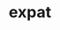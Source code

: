 ---
title: "expat"
layout: cache
categories: [package, develop-2024-03-24]
meta: {"versions": ["2.6.2"], "compilers": ["apple-clang@=15.0.0", "cce@=15.0.1", "gcc@=10.3.0", "gcc@=11.1.0", "gcc@=11.4.0", "gcc@=12.3.0", "gcc@=7.3.1", "gcc@=7.5.0", "gcc@=9.4.0", "oneapi@=2023.2.0", "oneapi@=2024.0.0"], "oss": ["amzn2", "rhel8", "sle_hpc15", "ubuntu18.04", "ubuntu20.04", "ubuntu22.04", "ventura"], "platforms": ["darwin", "linux"], "targets": ["aarch64", "neoverse_n1", "neoverse_v1", "neoverse_v2", "ppc64le", "x86_64_v3", "x86_64_v4", "zen4"], "stacks": ["aws-isc", "aws-isc-aarch64", "aws-pcluster-x86_64_v4", "build_systems", "data-vis-sdk", "developer-tools", "e4s", "e4s-cray-rhel", "e4s-cray-sles", "e4s-neoverse-v2", "e4s-neoverse_v1", "e4s-oneapi", "e4s-power", "e4s-rocm-external", "ml-darwin-aarch64-mps", "ml-linux-x86_64-cpu", "ml-linux-x86_64-cuda", "ml-linux-x86_64-rocm", "radiuss", "radiuss-aws", "radiuss-aws-aarch64", "root", "tutorial"], "num_specs": 16, "num_specs_by_stack": {"ml-darwin-aarch64-mps": 1, "root": 16, "radiuss-aws-aarch64": 2, "aws-isc-aarch64": 2, "aws-isc": 1, "radiuss-aws": 1, "aws-pcluster-x86_64_v4": 2, "e4s-cray-rhel": 1, "e4s-power": 1, "build_systems": 1, "developer-tools": 1, "radiuss": 1, "e4s-cray-sles": 1, "data-vis-sdk": 1, "e4s-neoverse_v1": 1, "e4s-neoverse-v2": 1, "ml-linux-x86_64-rocm": 1, "ml-linux-x86_64-cuda": 1, "ml-linux-x86_64-cpu": 1, "tutorial": 2, "e4s": 1, "e4s-rocm-external": 1, "e4s-oneapi": 1}}
spec_details: [{"hash": "647zzgfka4pilqx4rbosr4efrbcdbk3s", "compiler": "apple-clang@=15.0.0", "versions": ["2.6.2"], "os": "ventura", "platform": "darwin", "target": "aarch64", "variants": ["build_system=autotools", "~libbsd"], "stacks": ["ml-darwin-aarch64-mps", "root"], "size": "-", "tarball": "https://binaries.spack.io/develop-2024-03-24/build_cache/darwin-ventura-aarch64/apple-clang-15.0.0/expat-2.6.2/darwin-ventura-aarch64-apple-clang-15.0.0-expat-2.6.2-647zzgfka4pilqx4rbosr4efrbcdbk3s.spack"}, {"hash": "fgmu3wirvjnvxhg5h3xpfna7a23jc3ac", "compiler": "gcc@=7.3.1", "versions": ["2.6.2"], "os": "amzn2", "platform": "linux", "target": "aarch64", "variants": ["build_system=autotools", "+libbsd"], "stacks": ["radiuss-aws-aarch64", "aws-isc-aarch64", "root"], "size": "-", "tarball": "https://binaries.spack.io/develop-2024-03-24/build_cache/linux-amzn2-aarch64/gcc-7.3.1/expat-2.6.2/linux-amzn2-aarch64-gcc-7.3.1-expat-2.6.2-fgmu3wirvjnvxhg5h3xpfna7a23jc3ac.spack"}, {"hash": "wxpdvihitakfe3cr373ya7fckqgnfbnn", "compiler": "gcc@=7.3.1", "versions": ["2.6.2"], "os": "amzn2", "platform": "linux", "target": "neoverse_n1", "variants": ["build_system=autotools", "+libbsd"], "stacks": ["radiuss-aws-aarch64", "aws-isc-aarch64", "root"], "size": "-", "tarball": "https://binaries.spack.io/develop-2024-03-24/build_cache/linux-amzn2-neoverse_n1/gcc-7.3.1/expat-2.6.2/linux-amzn2-neoverse_n1-gcc-7.3.1-expat-2.6.2-wxpdvihitakfe3cr373ya7fckqgnfbnn.spack"}, {"hash": "xfd4duaqu7edcedv3yhufxoicketgh5r", "compiler": "gcc@=7.3.1", "versions": ["2.6.2"], "os": "amzn2", "platform": "linux", "target": "x86_64_v3", "variants": ["build_system=autotools", "+libbsd"], "stacks": ["aws-isc", "radiuss-aws", "root"], "size": "-", "tarball": "https://binaries.spack.io/develop-2024-03-24/build_cache/linux-amzn2-x86_64_v3/gcc-7.3.1/expat-2.6.2/linux-amzn2-x86_64_v3-gcc-7.3.1-expat-2.6.2-xfd4duaqu7edcedv3yhufxoicketgh5r.spack"}, {"hash": "2okhtkbi2e3m6ru24fpa5vnlrefgulfl", "compiler": "oneapi@=2023.2.0", "versions": ["2.6.2"], "os": "amzn2", "platform": "linux", "target": "x86_64_v3", "variants": ["build_system=autotools", "+libbsd"], "stacks": ["aws-pcluster-x86_64_v4", "root"], "size": "-", "tarball": "https://binaries.spack.io/develop-2024-03-24/build_cache/linux-amzn2-x86_64_v3/oneapi-2023.2.0/expat-2.6.2/linux-amzn2-x86_64_v3-oneapi-2023.2.0-expat-2.6.2-2okhtkbi2e3m6ru24fpa5vnlrefgulfl.spack"}, {"hash": "vt7lg74ooaxfphznetqq5ujxc7vvfz4d", "compiler": "cce@=15.0.1", "versions": ["2.6.2"], "os": "rhel8", "platform": "linux", "target": "zen4", "variants": ["build_system=autotools", "+libbsd"], "stacks": ["e4s-cray-rhel", "root"], "size": "-", "tarball": "https://binaries.spack.io/develop-2024-03-24/build_cache/linux-rhel8-zen4/cce-15.0.1/expat-2.6.2/linux-rhel8-zen4-cce-15.0.1-expat-2.6.2-vt7lg74ooaxfphznetqq5ujxc7vvfz4d.spack"}, {"hash": "kpcbbjnsgunzwkwafrmtklurci4ocgwq", "compiler": "oneapi@=2023.2.0", "versions": ["2.6.2"], "os": "amzn2", "platform": "linux", "target": "x86_64_v4", "variants": ["build_system=autotools", "+libbsd"], "stacks": ["aws-pcluster-x86_64_v4", "root"], "size": "-", "tarball": "https://binaries.spack.io/develop-2024-03-24/build_cache/linux-amzn2-x86_64_v4/oneapi-2023.2.0/expat-2.6.2/linux-amzn2-x86_64_v4-oneapi-2023.2.0-expat-2.6.2-kpcbbjnsgunzwkwafrmtklurci4ocgwq.spack"}, {"hash": "5gs6g5zrpyrvgkcngrbed736ii4rqhd4", "compiler": "gcc@=9.4.0", "versions": ["2.6.2"], "os": "ubuntu20.04", "platform": "linux", "target": "ppc64le", "variants": ["build_system=autotools", "+libbsd"], "stacks": ["e4s-power", "root"], "size": "-", "tarball": "https://binaries.spack.io/develop-2024-03-24/build_cache/linux-ubuntu20.04-ppc64le/gcc-9.4.0/expat-2.6.2/linux-ubuntu20.04-ppc64le-gcc-9.4.0-expat-2.6.2-5gs6g5zrpyrvgkcngrbed736ii4rqhd4.spack"}, {"hash": "epcv2wdykvky5gd66e5zeamyf4ru52rt", "compiler": "gcc@=7.5.0", "versions": ["2.6.2"], "os": "ubuntu18.04", "platform": "linux", "target": "x86_64_v3", "variants": ["build_system=autotools", "+libbsd"], "stacks": ["build_systems", "developer-tools", "radiuss", "root"], "size": "-", "tarball": "https://binaries.spack.io/develop-2024-03-24/build_cache/linux-ubuntu18.04-x86_64_v3/gcc-7.5.0/expat-2.6.2/linux-ubuntu18.04-x86_64_v3-gcc-7.5.0-expat-2.6.2-epcv2wdykvky5gd66e5zeamyf4ru52rt.spack"}, {"hash": "kfwggza3ptjtmab72cr627udduovhylt", "compiler": "gcc@=10.3.0", "versions": ["2.6.2"], "os": "sle_hpc15", "platform": "linux", "target": "x86_64_v4", "variants": ["build_system=autotools", "+libbsd"], "stacks": ["root", "e4s-cray-sles"], "size": "-", "tarball": "https://binaries.spack.io/develop-2024-03-24/build_cache/linux-sle_hpc15-x86_64_v4/gcc-10.3.0/expat-2.6.2/linux-sle_hpc15-x86_64_v4-gcc-10.3.0-expat-2.6.2-kfwggza3ptjtmab72cr627udduovhylt.spack"}, {"hash": "iq5thv6bkpy7rqnvpe2wxg6tomv6fwgk", "compiler": "gcc@=11.1.0", "versions": ["2.6.2"], "os": "ubuntu20.04", "platform": "linux", "target": "x86_64_v3", "variants": ["build_system=autotools", "+libbsd"], "stacks": ["data-vis-sdk", "root"], "size": "-", "tarball": "https://binaries.spack.io/develop-2024-03-24/build_cache/linux-ubuntu20.04-x86_64_v3/gcc-11.1.0/expat-2.6.2/linux-ubuntu20.04-x86_64_v3-gcc-11.1.0-expat-2.6.2-iq5thv6bkpy7rqnvpe2wxg6tomv6fwgk.spack"}, {"hash": "3uvt35zm5xel27euugf7etb4qinjew4n", "compiler": "gcc@=11.4.0", "versions": ["2.6.2"], "os": "ubuntu22.04", "platform": "linux", "target": "neoverse_v1", "variants": ["build_system=autotools", "+libbsd"], "stacks": ["e4s-neoverse_v1", "root"], "size": "-", "tarball": "https://binaries.spack.io/develop-2024-03-24/build_cache/linux-ubuntu22.04-neoverse_v1/gcc-11.4.0/expat-2.6.2/linux-ubuntu22.04-neoverse_v1-gcc-11.4.0-expat-2.6.2-3uvt35zm5xel27euugf7etb4qinjew4n.spack"}, {"hash": "kxm6lynudewkv7e44h46lipk2akdfcij", "compiler": "gcc@=11.4.0", "versions": ["2.6.2"], "os": "ubuntu22.04", "platform": "linux", "target": "neoverse_v2", "variants": ["build_system=autotools", "+libbsd"], "stacks": ["e4s-neoverse-v2", "root"], "size": "-", "tarball": "https://binaries.spack.io/develop-2024-03-24/build_cache/linux-ubuntu22.04-neoverse_v2/gcc-11.4.0/expat-2.6.2/linux-ubuntu22.04-neoverse_v2-gcc-11.4.0-expat-2.6.2-kxm6lynudewkv7e44h46lipk2akdfcij.spack"}, {"hash": "cfz4k4pd7oibkeokpihtsf6itczjrrdu", "compiler": "gcc@=11.4.0", "versions": ["2.6.2"], "os": "ubuntu22.04", "platform": "linux", "target": "x86_64_v3", "variants": ["build_system=autotools", "+libbsd"], "stacks": ["ml-linux-x86_64-rocm", "ml-linux-x86_64-cuda", "ml-linux-x86_64-cpu", "tutorial", "root", "e4s", "e4s-rocm-external"], "size": "-", "tarball": "https://binaries.spack.io/develop-2024-03-24/build_cache/linux-ubuntu22.04-x86_64_v3/gcc-11.4.0/expat-2.6.2/linux-ubuntu22.04-x86_64_v3-gcc-11.4.0-expat-2.6.2-cfz4k4pd7oibkeokpihtsf6itczjrrdu.spack"}, {"hash": "5reqbnorgy7ywlgsq6f4ncymx5rrcgjd", "compiler": "oneapi@=2024.0.0", "versions": ["2.6.2"], "os": "ubuntu22.04", "platform": "linux", "target": "x86_64_v3", "variants": ["build_system=autotools", "+libbsd"], "stacks": ["e4s-oneapi", "root"], "size": "-", "tarball": "https://binaries.spack.io/develop-2024-03-24/build_cache/linux-ubuntu22.04-x86_64_v3/oneapi-2024.0.0/expat-2.6.2/linux-ubuntu22.04-x86_64_v3-oneapi-2024.0.0-expat-2.6.2-5reqbnorgy7ywlgsq6f4ncymx5rrcgjd.spack"}, {"hash": "jcg2odncjal3pffxf2muvd43x5ruchoa", "compiler": "gcc@=12.3.0", "versions": ["2.6.2"], "os": "ubuntu22.04", "platform": "linux", "target": "x86_64_v3", "variants": ["build_system=autotools", "+libbsd"], "stacks": ["root", "tutorial"], "size": "-", "tarball": "https://binaries.spack.io/develop-2024-03-24/build_cache/linux-ubuntu22.04-x86_64_v3/gcc-12.3.0/expat-2.6.2/linux-ubuntu22.04-x86_64_v3-gcc-12.3.0-expat-2.6.2-jcg2odncjal3pffxf2muvd43x5ruchoa.spack"}]
---